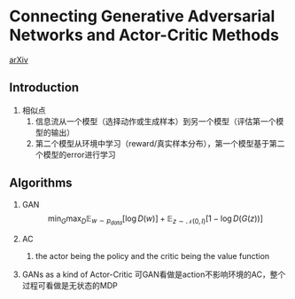 # Connecting Generative Adversarial Networks and Actor-Critic Methods
[arXiv](https://arxiv.org/abs/1610.01945)

## Introduction
1. 相似点
   1. 信息流从一个模型（选择动作或生成样本）到另一个模型（评估第一个模型的输出）
   2. 第二个模型从环境中学习（reward/真实样本分布），第一个模型基于第二个模型的error进行学习

## Algorithms
1. GAN
$$\min_G\max_D\mathbb E_{w\sim p_{data}}[\log D(w)]+\mathbb E_{z\sim \mathcal N(0,I)}[1-\log D(G(z))]$$

2. AC
   1. the actor being the policy and the critic being the value function

3. GANs as a kind of Actor-Critic
   可GAN看做是action不影响环境的AC，整个过程可看做是无状态的MDP
